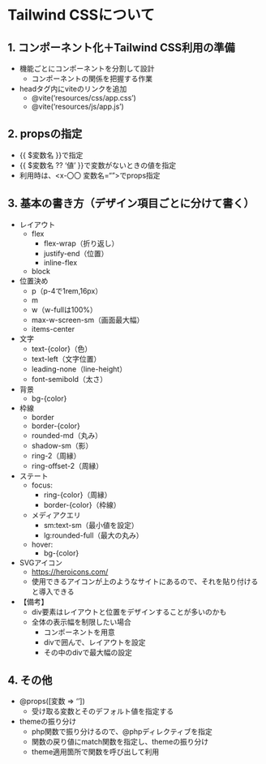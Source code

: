 # Tailwind CSSについて
## 1. コンポーネント化＋Tailwind CSS利用の準備
* 機能ごとにコンポーネントを分割して設計
    * コンポーネントの関係を把握する作業
* headタグ内にviteのリンクを追加  
    * @vite(‘resources/css/app.css’)
    * @vite(‘resources/js/app.js’)
## 2. propsの指定
* {{ $変数名 }}で指定
* {{ $変数名 ?? ‘値’ }}で変数がないときの値を指定
* 利用時は、<x-〇〇 変数名=“”>でprops指定
## 3. 基本の書き方（デザイン項目ごとに分けて書く）
* レイアウト
    * flex
        * flex-wrap（折り返し）
        * justify-end（位置）
        * inline-flex
    * block
* 位置決め
    * p（p-4で1rem,16px）
    * m
    * w（w-fullは100%）
    * max-w-screen-sm（画面最大幅）
    * items-center
* 文字
    * text-{color}（色）
    * text-left（文字位置）
    * leading-none（line-height）
    * font-semibold（太さ）
* 背景
    * bg-{color}
* 枠線
    * border
    * border-{color}
    * rounded-md（丸み）
    * shadow-sm（影）
    * ring-2（周縁）
    * ring-offset-2（周縁）
* ステート
    * focus:
        * ring-{color}（周縁）
        * border-{color}（枠線）
    * メディアクエリ
        * sm:text-sm（最小値を設定）
        * lg:rounded-full（最大の丸み）
    * hover:
        * bg-{color}
* SVGアイコン
    * https://heroicons.com/
    * 使用できるアイコンが上のようなサイトにあるので、それを貼り付けると導入できる
* 【備考】
    * div要素はレイアウトと位置をデザインすることが多いのかも
    * 全体の表示幅を制限したい場合
        * コンポーネントを用意
        * divで囲んで、レイアウトを設定
        * その中のdivで最大幅の設定
## 4. その他
* @props([変数 => ‘’])
    * 受け取る変数とそのデフォルト値を指定する
* themeの振り分け
    * php関数で振り分けるので、@phpディレクティブを指定
    * 関数の戻り値にmatch関数を指定し、themeの振り分け
    * theme適用箇所で関数を呼び出して利用
